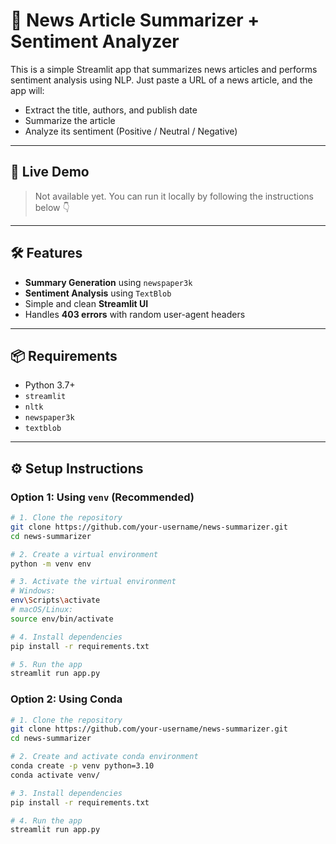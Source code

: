 # 📰 News Article Summarizer + Sentiment Analyzer

This is a simple Streamlit app that summarizes news articles and performs sentiment analysis using NLP. Just paste a URL of a news article, and the app will:
- Extract the title, authors, and publish date  
- Summarize the article  
- Analyze its sentiment (Positive / Neutral / Negative)

---

## 🚀 Live Demo

> Not available yet. You can run it locally by following the instructions below 👇

---

## 🛠️ Features

- **Summary Generation** using `newspaper3k`
- **Sentiment Analysis** using `TextBlob`
- Simple and clean **Streamlit UI**
- Handles **403 errors** with random user-agent headers

---

## 📦 Requirements

- Python 3.7+
- `streamlit`
- `nltk`
- `newspaper3k`
- `textblob`

---

## ⚙️ Setup Instructions

### Option 1: Using `venv` (Recommended)

```bash
# 1. Clone the repository
git clone https://github.com/your-username/news-summarizer.git
cd news-summarizer

# 2. Create a virtual environment
python -m venv env

# 3. Activate the virtual environment
# Windows:
env\Scripts\activate
# macOS/Linux:
source env/bin/activate

# 4. Install dependencies
pip install -r requirements.txt

# 5. Run the app
streamlit run app.py
```

### Option 2: Using Conda 
```bash
# 1. Clone the repository
git clone https://github.com/your-username/news-summarizer.git
cd news-summarizer

# 2. Create and activate conda environment
conda create -p venv python=3.10
conda activate venv/

# 3. Install dependencies
pip install -r requirements.txt

# 4. Run the app
streamlit run app.py

